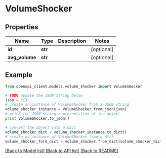 # VolumeShocker


## Properties

Name | Type | Description | Notes
------------ | ------------- | ------------- | -------------
**id** | **str** |  | [optional] 
**avg_volume** | **str** |  | [optional] 

## Example

```python
from openapi_client.models.volume_shocker import VolumeShocker

# TODO update the JSON string below
json = "{}"
# create an instance of VolumeShocker from a JSON string
volume_shocker_instance = VolumeShocker.from_json(json)
# print the JSON string representation of the object
print VolumeShocker.to_json()

# convert the object into a dict
volume_shocker_dict = volume_shocker_instance.to_dict()
# create an instance of VolumeShocker from a dict
volume_shocker_form_dict = volume_shocker.from_dict(volume_shocker_dict)
```
[[Back to Model list]](../README.md#documentation-for-models) [[Back to API list]](../README.md#documentation-for-api-endpoints) [[Back to README]](../README.md)


